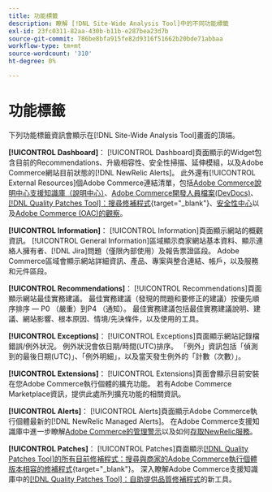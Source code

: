 ```yaml
---
title: 功能標籤
description: 瞭解 [!DNL Site-Wide Analysis Tool]中的不同功能標籤
exl-id: 23fc0311-82aa-430b-b11b-e287bea23d7b
source-git-commit: 786be8bfa915fe82d9316f51662b20bde71abbaa
workflow-type: tm+mt
source-wordcount: '310'
ht-degree: 0%

---
```


# 功能標籤

下列功能標籤資訊會顯示在[!DNL Site-Wide Analysis Tool]畫面的頂端。

**[!UICONTROL Dashboard]**： [!UICONTROL Dashboard]頁面顯示的Widget包含目前的Recommendations、升級相容性、安全性掃描、延伸模組，以及Adobe Commerce網站目前狀態的[!DNL NewRelic Alerts]。 此外還有[!UICONTROL External Resources]個Adobe Commerce連結清單，包括[Adobe Commerce說明中心支援知識庫（說明中心）](https://experienceleague.adobe.com/docs/commerce-knowledge-base/kb/overview.html)、[Adobe Commerce開發人員檔案(DevDocs)](https://developer.adobe.com/commerce/docs/)、[[!DNL Quality Patches Tool]：搜尋修補程式](https://experienceleague.adobe.com/tools/commerce-quality-patches/index.html){target="_blank"}、[安全性中心](https://helpx.adobe.com/security.html)以及[Adobe Commerce (OAC)的觀察](https://experienceleague.adobe.com/docs/commerce-operations/tools/observation-for-adobe-commerce/intro.html)。

**[!UICONTROL Information]**： [!UICONTROL Information]頁面顯示網站的概觀資訊。
[!UICONTROL General Information]區域顯示商家網站基本資料、顯示連絡人擁有者、[!DNL Jira]問題（僅限內部使用）及報告票證區段。
Adobe Commerce區域會顯示網站詳細資訊、產品、專案與整合連結、帳戶，以及服務和元件區段。

**[!UICONTROL Recommendations]**： [!UICONTROL Recommendations]頁面顯示網站最佳實務建議。 最佳實務建議（發現的問題和要修正的建議）按優先順序排序 — P0 （嚴重）到P4 （通知）。
最佳實務建議包括最佳實務建議說明、建議、網站影響、根本原因、情境/先決條件，以及使用的工具。

**[!UICONTROL Exceptions]**： [!UICONTROL Exceptions]頁面顯示網站記錄檔錯誤/例外狀況。 例外狀況會依日期/時間(UTC)排序。
「例外」資訊包括「偵測到的最後日期(UTC)」、「例外明細」，以及當天發生例外的「計數（次數）」。

**[!UICONTROL Extensions]**： [!UICONTROL Extensions]頁面會顯示目前安裝在您Adobe Commerce執行個體的擴充功能。 若有Adobe Commerce Marketplace資訊，提供此處所列擴充功能的相關資訊。

**[!UICONTROL Alerts]**： [!UICONTROL Alerts]頁面顯示Adobe Commerce執行個體最新的[!DNL NewRelic Managed Alerts]。 在Adobe Commerce支援知識庫中進一步瞭解[Adobe Commerce的管理警示](https://experienceleague.adobe.com/docs/commerce-knowledge-base/kb/support-tools/managed-alerts/managed-alerts-for-magento-commerce.html)以及如何[存取NewRelic服務](https://experienceleague.adobe.com/docs/commerce-knowledge-base/kb/faq/access-new-relic-services.html)。

**[!UICONTROL Patches]**： [!UICONTROL Patches]頁面顯示[[!DNL Quality Patches Tool]的所有目前修補程式：搜尋與商家的Adobe Commerce執行個體版本相容的修補程式](https://experienceleague.adobe.com/tools/commerce-quality-patches/index.html){target="_blank"}。 深入瞭解Adobe Commerce支援知識庫中的[[!DNL Quality Patches Tool]：自助提供品質修補程式](https://experienceleague.adobe.com/docs/commerce-knowledge-base/kb/announcements/commerce-announcements/magento-quality-patches-released-new-tool-to-self-serve-quality-patches.html)的新工具。
